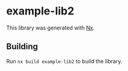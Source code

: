 # example-lib2

This library was generated with [Nx](https://nx.dev).

## Building

Run `nx build example-lib2` to build the library.
